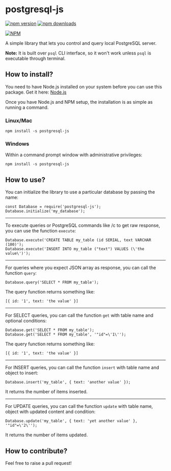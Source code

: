 # postgresql-js

[![npm version](https://badge.fury.io/js/postgresql-js.svg)](https://badge.fury.io/js/postgresql-js)
[![npm downloads](https://img.shields.io/npm/dt/postgresql-js.svg)](https://www.npmjs.com/package/postgresql-js)

[![NPM](https://nodei.co/npm/postgresql-js.png?downloads=true&downloadRank=true&stars=true)](https://nodei.co/npm/postgresql-js/)

A simple library that lets you control and query local PostgreSQL server.

**Note:** It is built over `psql` CLI interface, so it won't work unless `psql` is executable through terminal.

## How to install?

You need to have Node.js installed on your system before you can use this package. Get it here: [Node.js](https://nodejs.org/)

Once you have Node.js and NPM setup, the installation is as simple as running a command.

### Linux/Mac

    npm install -s postgresql-js

### Windows

Within a command prompt window with administrative privileges:

    npm install -s postgresql-js

## How to use?

You can initialize the library to use a particular database by passing the name:

    const Database = require('postgresql-js');
    Database.initialize('my_database');

------

To execute queries or PostgreSQL commands like /c to get raw response, you can use the function `execute`:

    Database.execute('CREATE TABLE my_table (id SERIAL, text VARCHAR (100)');
    Database.execute('INSERT INTO my_table ("text") VALUES (\'the value\')');

------

For queries where you expect JSON array as response, you can call the function `query`:

    Database.query('SELECT * FROM my_table');

The query function returns something like:

    [{ id: '1', text: 'the value' }]

------

For SELECT queries, you can call the function `get` with table name and optional conditions:

    Database.get('SELECT * FROM my_table');
    Database.get('SELECT * FROM my_table', '"id"=\'1\'');

The query function returns something like:

    [{ id: '1', text: 'the value' }]

------

For INSERT queries, you can call the function `insert` with table name and object to insert:

    Database.insert('my_table', { text: 'another value' });

It returns the number of items inserted.

------

For UPDATE queries, you can call the function `update` with table name, object with updated content and condition:

    Database.update('my_table', { text: 'yet another value' }, '"id"=\'2\'');

It returns the number of items updated.

## How to contribute?

Feel free to raise a pull request!
